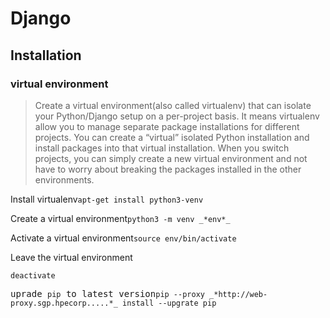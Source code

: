 # Django
## Installation
### virtual environment
>Create a virtual environment(also called virtualenv) that can isolate your Python/Django setup on a per-project basis. It means virtualenv allow you to manage separate package installations for different projects. You can create a “virtual” isolated Python installation and install packages into that virtual installation. When you switch projects, you can simply create a new virtual environment and not have to worry about breaking the packages installed in the other environments. 
<p>Install virtualenv<prep><code>apt-get install python3-venv</code></prep> 
<p>Create a virtual environment<prep><code>python3 -m venv _*env*_</code></prep>
<p>Activate a virtual environment<prep><code>source env/bin/activate</code></prep>
<p>Leave the virtual environment<pre><code>deactivate</code></prep>
<p>uprade <code>pip</code> to latest version<prep><code>pip --proxy _*http://web-proxy.sgp.hpecorp.....*_ install --upgrate pip</code></prep>

